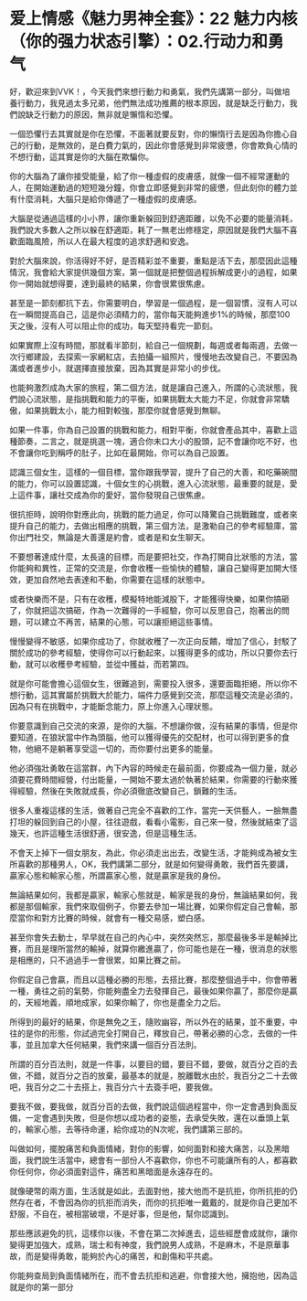 # 爱上情感《魅力男神全套》：22 魅力内核（你的强力状态引擎）：02.行动力和勇气

好，歡迎來到VVK！，今天我們來想行動力和勇氣，我們先講第一部分，叫做培養行動力，我見過太多兄弟，他們無法成功推薦的根本原因，就是缺乏行動力，我們說缺乏行動力的原因，無非就是懶惰和恐懼。

一個恐懼行去其實就是你在恐懼，不面著就要反對，你的懶惰行去是因為你擔心自己的行動，是無效的，是白費力氣的，因此你會感覺到非常疲憊，你會欺負心情的不想行動，這其實是你的大腦在欺騙你。

你的大腦為了讓你接受能量，給了你一種虛假的皮膚感，就像一個不經常運動的人，在開始運動過的短短幾分鐘，你會立即感覺到非常的疲憊，但此刻你的體力並有什麼消耗，大腦只是給你傳遞了一種虛假的皮膚感。

大腦是從通過這樣的小小界，讓你重新躲回到舒適距離，以免不必要的能量消耗，我們說大多數人之所以躲在舒適距，耗了一無老出修穩定，原因就是我們大腦不喜歡面臨風險，所以人在最大程度的追求舒適和安逸。

對於大腦來說，你活得好不好，是否精彩並不重要，重點是活下去，那麼因此這種情況，我會給大家提供幾個方案，第一個就是把整個過程拆解成更小的過程，如果你一開始就想得要，達到最終的結果，你會很累很焦慮。

甚至是一節刻都抗下去，你需要明白，學習是一個過程，是一個習慣，沒有人可以在一瞬間提高自己，這是你必須精力的，當你每天能夠進步1%的時候，那麼100天之後，沒有人可以阻止你的成功，每天堅持看完一節刻。

如果實際上沒有時間，那就看半節刻，給自己一個規劃，每週或者每兩週，去做一次行鄉建設，去探索一家網紅店，去拍攝一組照片，慢慢地去改變自己，不要因為滿或者進步小，就選擇直接放棄，因為其實是非常小的步伐。

也能夠激烈成為大家的旅程，第二個方法，就是讓自己進入，所謂的心流狀態，我們說心流狀態，是指挑戰和能力的平衡，如果挑戰太大能力不足，你就會非常驕傲，如果挑戰太小，能力相對較強，那麼你就會感覺到無聊。

如果一件事，你為自己設置的挑戰和能力，相對平衡，你就會產品其中，喜歡上這種節奏，二言之，就是挑選一塊，適合你未口大小的股頭，記不會讓你吃不好，也不會讓你吃到稱呼的肚子，比如在最開始，你可以為自己設置。

認識三個女生，這樣的一個目標，當你跟我學習，提升了自己的大善，和吃藥碗間的能力，你可以設置認識，十個女生的心挑戰，進入心流狀態，最重要的就是，愛上這件事，讓社交成為你的愛好，當你發現自己很焦慮。

很抗拒時，說明你對應此向，挑戰的能力過足，你可以降驚自己挑戰難度，或者來提升自己的能力，去做出相應的挑戰，第三個方法，是激勒自己的參考經驗庫，當你出門社交，無論是大善還是約會，或者是和女生聊天。

不要想著達成什麼，太長遠的目標，而是要把社交，作為打開自比狀態的方法，當你能夠和異性，正常的交流是，你會收穫一些愉快的體驗，讓自己變得更加開大怪效，更加自然地去表達和不動，你需要在這樣的狀態中。

或者快樂而不是，只有在收穫，模擬特地能減股下，才能獲得快樂，如果你搞砸了，你就把這次搞砸，作為一次難得的一手經驗，你可以反思自己，抱著出的問題，可以建立不再苦，結果的心態，可以讓拒絕這些事情。

慢慢變得不敏感，如果你成功了，你就收穫了一次正向反饋，增加了信心，封駁了關於成功的參考經驗，使得你可以行動起來，以獲得更多的成功，所以只要你去行動，就可以收穫參考經驗，並從中獲益，而若第四。

就是你可能會擔心這個女生，很難追到，需要投入很多，還要面臨拒絕，所以你不想行動，這其實屬於挑戰大於能力，端件力感覺到交流，那麼這種交流是必須的，因為只有在挑戰中，才能斷念能力，原上你進入心理狀態。

你要意識到自己交流的來源，是你的大腦，不想讓你做，沒有結果的事情，但是你要知道，在狼狀當中作為頭腦，他可以獲得優先的交配材，也可以得到更多的食物，他絕不是躺著享受這一切的，而你要付出更多的能量。

他必須強壯勇敢在這當群，內下內容的時候走在最前面，你要成為一個力量，就必須要花費時間經營，付出能量，一開始不要太過於執著於結果，你需要的行動來獲得經驗，然後在失敗就成長，你必須徹底改變自己，鎖難的生活。

很多人重複這樣的生活，做著自己完全不喜歡的工作，當完一天供藝人，一臉無盡打坦的躲回到自己的小屋，往往遊戲，看看小電影，自己來一發，然後就結束了這幾天，也許這種生活很舒適，很安逸，但是這種生活。

不會天上掉下一個女朋友，為此，你必須走出出去，改變生活，才能夠成為被女生所喜歡的那種男人，OK，我們講第二部分，就是如何變得勇敢，我們首先要講，贏家心態和輸家心態，所謂贏家心態，就是贏家是我的身份。

無論結果如何，我都是贏家，輸家心態就是，輸家是我的身份，無論結果如何，我都是那個輸家，我們來取個例子，你要去參加一場比賽，如果你假定自己會輸，那麼當你和對方比賽的時候，就會有一種交易感，塑白感。

甚至你會失去動士，早早就在自己的內心中，突然突然忘，那麼最後多半是輸掉比賽，而且是理所當然的輸掉，就算你繳進贏了，你可能也是在一種，很消息的狀態是相應的，只不過過手一會很累，如果比賽之前。

你假定自己會贏，而且以這種必勝的形態，去搭比賽，那麼整個過手中，你會帶著一種，勇往之前的氣勢，你能夠盡全力去發揮自己，最後如果你贏了，那麼你是贏的，天經地義，順地成家，如果你輸了，你也是盡全力之后。

所得到的最好的結果，你是無免之王，隨败幽容，所以外在的結果，並不重要，中往的是你的形態，你試過完全打開自己，釋放自己，帶著必勝的心念，去做的一件事，並且加拿大任何結果，我們來講一個百分百法則。

所謂的百分百法則，就是一件事，以要目的錯，要目不錯，要做，就百分之百的去做，不錯，就百分之百的放棄，最基本的就是，脫離戰水由於，我百分之二十去做吧，我百分之二十去搭上，我百分六十去簽手吧，要我做。

要我不做，要我做，就百分百的去做，我們說這個過程當中，你一定會遇到負面反備，一定會遇到失敗，但是你想以成功者的姿態，去承受失敗，還在以垂頭上氣的，輸家心態，去等待命運，給你成功的N次呢，我們講第三部的。

叫做如何，擺脫痛苦和負面情緒，對你的影響，如何面對和接大痛苦，以及黑暗面，我們說生活當中，總會有一部份人不喜歡你，你也不可能讓所有的人，都喜歡你任何你，你必須面對這件，痛苦和黑暗面是永遠存在的。

就像硬幣的兩方面，生活就是如此，去面對他，接大他而不是抗拒，你所抗拒的仍然存在者，不會因為你的抗拒而消失，而你的抗拒唯一戴戴的，就是你自己更加不舒服，不自在，被相當破壞，不是好事，但是他，幫你認識到。

那些應該避免的抗，這樣你以後，不會在第二次掉進去，這些經歷會成就你，讓你變得更加強大，成熟，瑞士和有神度，我們說男人成熟，不是麻木，不是原華事故，而是變得勇敢，能夠於內心的痛苦，和創傷和平共處。

你能夠查局到負面情緒所在，而不會去抗拒和逃避，你會接大他，擁抱他，因為這就是你的第一部分